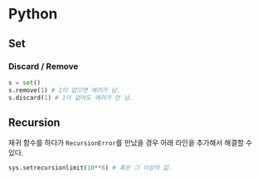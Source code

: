 # Python

## Set

### Discard / Remove

```python
s = set()
s.remove(1) # 1이 없으면 에러가 남.
s.discard(1) # 1이 없어도 에러가 안 남.
```

## Recursion

재귀 함수를 하다가 `RecursionError`를 만났을 경우 아래 라인을 추가해서 해결할 수 있다.

```python
sys.setrecursionlimit(10**6) # 혹은 그 이상의 값.
```
